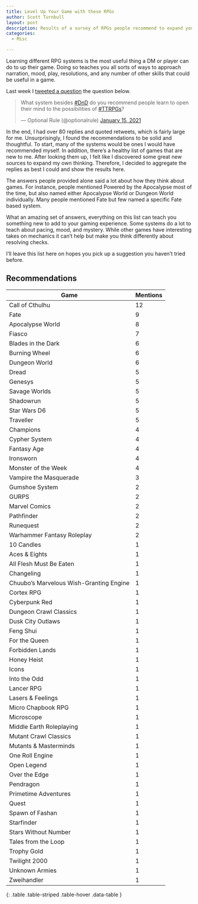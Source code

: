 ```yaml
---
title: Level Up Your Game with these RPGs
author: Scott Turnbull
layout: post
description: Results of a survey of RPGs people recommend to expand your roleplaying and DM skills.
categories:
  - Misc

---
```

Learning different RPG systems is the most useful thing a DM or player can do to up their game. Doing so teaches you all sorts of ways to approach narration, mood, play, resolutions, and any number of other skills that could be useful in a game. 

Last week I <a rel="noreferrer noopener" href="https://twitter.com/optionalrule/status/1350078271443132416" target="_blank">tweeted a question</a> the question below.

<blockquote class="twitter-tweet"><p lang="en" dir="ltr">What system besides <a href="https://twitter.com/hashtag/DnD?src=hash&amp;ref_src=twsrc%5Etfw">#DnD</a> do you recommend people learn to open their mind to the possibilities of <a href="https://twitter.com/hashtag/TTRPGs?src=hash&amp;ref_src=twsrc%5Etfw">#TTRPGs</a>?</p>&mdash; Optional Rule (@optionalrule) <a href="https://twitter.com/optionalrule/status/1350078271443132416?ref_src=twsrc%5Etfw">January 15, 2021</a></blockquote> <script async src="https://platform.twitter.com/widgets.js" charset="utf-8"></script>

In the end, I had over 80 replies and quoted retweets, which is fairly large for me. Unsurprisingly, I found the recommendations to be solid and thoughtful. To start, many of the systems would be ones I would have recommended myself. In addition, there&#8217;s a healthy list of games that are new to me. After looking them up, I felt like I discovered some great new sources to expand my own thinking. Therefore, I decided to aggregate the replies as best I could and show the results here.

The answers people provided alone said a lot about how they think about games. For instance, people mentioned Powered by the Apocalypse most of the time, but also named either Apocalypse World or Dungeon World individually. Many people mentioned Fate but few named a specific Fate based system. 

What an amazing set of answers, everything on this list can teach you something new to add to your gaming experience. Some systems do a lot to teach about pacing, mood, and mystery. While other games have interesting takes on mechanics it can&#8217;t help but make you think differently about resolving checks. 

I&#8217;ll leave this list here on hopes you pick up a suggestion you haven&#8217;t tried before.

## Recommendations

|Game|Mentions|
|--- |--- |
|Call of Cthulhu|12|
|Fate|9|
|Apocalypse World|8|
|Fiasco|7|
|Blades in the Dark|6|
|Burning Wheel|6|
|Dungeon World|6|
|Dread|5|
|Genesys|5|
|Savage Worlds|5|
|Shadowrun|5|
|Star Wars D6|5|
|Traveller|5|
|Champions|4|
|Cypher System|4|
|Fantasy Age|4|
|Ironsworn|4|
|Monster of the Week|4|
|Vampire the Masquerade|3|
|Gumshoe System|2|
|GURPS|2|
|Marvel Comics|2|
|Pathfinder|2|
|Runequest|2|
|Warhammer Fantasy Roleplay|2|
|10 Candles|1|
|Aces & Eights|1|
|All Flesh Must Be Eaten|1|
|Changeling|1|
|Chuubo’s Marvelous Wish-Granting Engine|1|
|Cortex RPG|1|
|Cyberpunk Red|1|
|Dungeon Crawl Classics|1|
|Dusk City Outlaws|1|
|Feng Shui|1|
|For the Queen|1|
|Forbidden Lands|1|
|Honey Heist|1|
|Icons|1|
|Into the Odd|1|
|Lancer RPG|1|
|Lasers & Feelings|1|
|Micro Chapbook RPG|1|
|Microscope|1|
|Middle Earth Roleplaying|1|
|Mutant Crawl Classics|1|
|Mutants & Masterminds|1|
|One Roll Engine|1|
|Open Legend|1|
|Over the Edge|1|
|Pendragon|1|
|Primetime Adventures|1|
|Quest|1|
|Spawn of Fashan|1|
|Starfinder|1|
|Stars Without Number|1|
|Tales from the Loop|1|
|Trophy Gold|1|
|Twilight 2000|1|
|Unknown Armies|1|
|Zweihandler|1|
{: .table .table-striped .table-hover .data-table }
